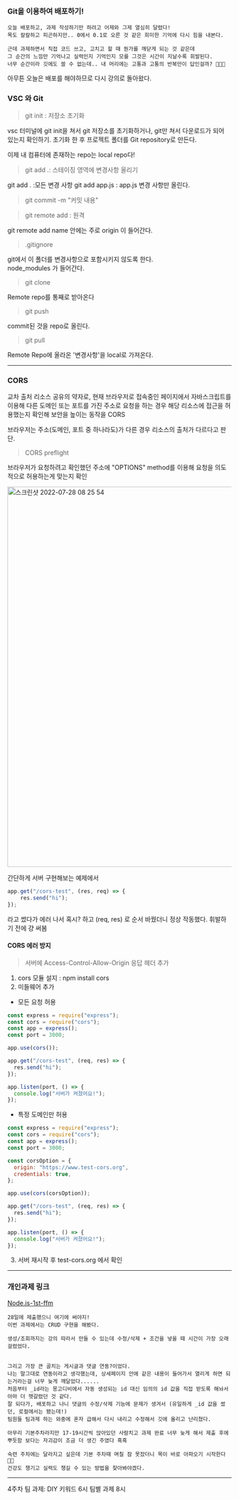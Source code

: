 ### Git을 이용하여 배포하기!

```
오늘 배포하고, 과제 작성하기만 하려고 어제와 그제 열심히 달렸다! 
목도 칼칼하고 피곤하지만.. 0에서 0.1로 오른 것 같은 희미한 기억에 다시 힘을 내본다.

근데 과제하면서 직접 코드 쓰고, 고치고 할 때 뭔가를 깨닫게 되는 것 같은데
그 순간의 느낌만 기억나고 실력인지 기억인지 모를 그것은 시간이 지날수록 휘발된다.
너무 순간이라 깃에도 쓸 수 없는데.. 내 머리에는 고통과 고통의 반복만이 답인걸까? 🥺🥺🥺
```

아무튼 오늘은 배포를 해야하므로 다시 강의로 돌아왔다. 

### VSC 와 Git

> git init : 저장소 초기화

vsc 터미널에 git init을 쳐서 git 저장소를 초기화하거나, git만 쳐서 다운로드가 되어 있는지 확인하기.
초기화 한 후 프로젝트 폴더를 Git repository로 만든다.

이제 내 컴퓨터에 존재하는 repo는 local repo다!

> git add .: 스테이징 영역에 변경사항 올리기

  git add . :모든 변경 사항
  git add app.js : app.js 변경 사항만 올린다. 

> git commit -m "커밋 내용"

> git remote add : 원격
  
  git remote add <name> <url> name 안에는 주로 origin 이 들어간다.

> .gitignore
  
  git에서 이 폴더를 변경사항으로 포함시키지 않도록 한다.  
  node_modules 가 들어간다.
  
> git clone
  
  Remote repo를 통째로 받아온다
  
> git push
  
  commit된 것을 repo로 올린다.
  
> git pull
  
  Remote Repo에 올라온 '변경사항'을 local로 가져온다.
 
  
---
  
### CORS
  
교차 출처 리소스 공유의 약자로,
현재 브라우저로 접속중인 페이지에서 자바스크립트를 이용해 다른 도메인 또는 포트를 가진 주소로 요청을 하는 경우
해당 리소스에 접근을 허용했는지 확인해 보안을 높이는 동작을 CORS
  
브라우저는 주소(도메인, 포트 중 하나라도)가 다른 경우 리소스의 출처가 다르다고 판단. 
 
> CORS preflight 
  
  브라우저가 요청하려고 확인했던 주소에 "OPTIONS" method를 이용해 요청을 의도적으로 허용하는게 맞는지 확인 
  
<img width="855" alt="스크린샷 2022-07-28 08 25 54" src="https://user-images.githubusercontent.com/92393851/181435580-123a6314-1be5-47a4-8bdb-eb687ec81f79.png">

간단하게 서버 구현해보는 예제에서 
```javascript
app.get("/cors-test", (res, req) => {
    res.send("hi");
});
```
라고 썼다가 에러 나서 혹시? 하고 (req, res) 로 순서 바꿨더니 정상 작동했다. 
휘발하기 전에 걍 써봄

#### CORS 에러 방지
> 서버에 Access-Control-Allow-Origin 응답 헤더 추가

1) cors 모듈 설지 : npm install cors
2) 미들웨어 추가 
  - 모든 요청 허용
  ```javascript
  const express = require("express");
  const cors = require("cors");
  const app = express();
  const port = 3000;

  app.use(cors());

  app.get("/cors-test", (req, res) => {
    res.send("hi");
  });

  app.listen(port, () => {
    console.log("서버가 켜졌어요!");
  });
  ```

  - 특정 도메인만 허용
  ```javascript
  const express = require("express");
  const cors = require("cors");
  const app = express();
  const port = 3000;

  const corsOption = {
    origin: "https://www.test-cors.org",
    credentials: true,
  };

  app.use(cors(corsOption));

  app.get("/cors-test", (req, res) => {
    res.send("hi");
  });

  app.listen(port, () => {
    console.log("서버가 켜졌어요!");
  });
  ```
  
3) 서버 재시작 후 test-cors.org 에서 확인

---

### 개인과제 링크
  
[Node.js-1st-ffm](https://github.com/Minsun91/Node.js-1st-ffm.git)

```
28일에 제출했으니 여기에 써야지!
이번 과제에서는 CRUD 구현을 해봤다.

생성/조회까지는 강의 따라서 만들 수 있는데 수정/삭제 + 조건을 넣을 때 시간이 가장 오래 걸렸었다. 

  
그리고 가장 큰 골치는 게시글과 댓글 연동?이었다.
나는 말그대로 연동이라고 생각했는데, 상세페이지 안에 같은 내용이 들어가서 열리게 하면 되는거라는걸 너무 늦게 깨달았다......
처음부터 _id라는 몽고디비에서 자동 생성되는 id 대신 임의의 id 값을 직접 받도록 해놔서 아마 더 헷갈렸던 것 같다.
잘 되다가, 배포하고 나니 댓글의 수정/삭제 기능에 문제가 생겨서 (유일하게 _id 값을 썼던, 로컬에서는 됐는데!) 
팀원들 팀과제 하는 와중에 혼자 급해서 다시 내리고 수정해서 깃에 올리고 난리쳤다. 

아무리 기본주차라지만 17-19시간씩 앉아있던 사람치고 과제 완료 너무 늦게 해서 제출 후에 뿌듯함 보다는 자괴감이 조금 더 생긴 주였다 흑흑
  
숙련 주차에는 달라지고 싶은데 기본 주차때 며칠 잠 못잤더니 목이 바로 아파오기 시작한다 😵‍💫
건강도 챙기고 실력도 챙길 수 있는 방법을 찾아봐야겠다. 
```
  
---
  
  
4주차 팀 과제: DIY 키워드 6시 팀별 과제 8시
